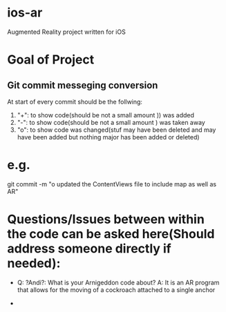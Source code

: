 # ios-ar
Augmented Reality project written for iOS


# Goal of Project


## Git commit messeging conversion

At start of every commit should be the follwing:
1. "+": to show code(should be not a small amount )) was added
2. "-": to show code(should be not a small amount ) was taken away
3. "o": to show code was changed(stuf may have been deleted and may have been added but nothing major has been added or deleted)

# e.g.
git commit -m "o updated the  ContentViews file to include map as well as AR" 


# Questions/Issues between within the code can be asked here(Should address someone directly if needed):

-  Q: ?Andi?: What is your Arnigeddon code about?
    A: It is an AR program that allows for the moving of a cockroach attached to a single anchor

- 
